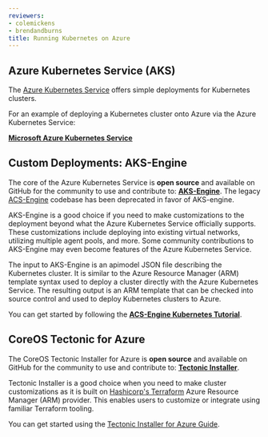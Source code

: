 ```yaml
---
reviewers:
- colemickens
- brendandburns
title: Running Kubernetes on Azure
---
```


## Azure Kubernetes Service (AKS)

The [Azure Kubernetes Service](https://azure.microsoft.com/en-us/services/kubernetes-service/) offers simple
deployments for Kubernetes clusters.

For an example of deploying a Kubernetes cluster onto Azure via the Azure Kubernetes Service:

**[Microsoft Azure Kubernetes Service](https://docs.microsoft.com/en-us/azure/aks/intro-kubernetes)**

## Custom Deployments: AKS-Engine

The core of the Azure Kubernetes Service is **open source** and available on GitHub for the community
to use and contribute to: **[AKS-Engine](https://github.com/Azure/aks-engine)**. The legacy [ACS-Engine](https://github.com/Azure/acs-engine) codebase has been deprecated in favor of AKS-engine.

AKS-Engine is a good choice if you need to make customizations to the deployment beyond what the Azure Kubernetes
Service officially supports. These customizations include deploying into existing virtual networks, utilizing multiple
agent pools, and more. Some community contributions to AKS-Engine may even become features of the Azure Kubernetes Service.

The input to AKS-Engine is an apimodel JSON file describing the Kubernetes cluster. It is similar to the Azure Resource Manager (ARM) template syntax used to deploy a cluster directly with the Azure Kubernetes Service. The resulting output is an ARM template that can be checked into source control and used to deploy Kubernetes clusters to Azure.

You can get started by following the **[ACS-Engine Kubernetes Tutorial](https://github.com/Azure/aks-engine/blob/master/docs/tutorials/README.md)**.

## CoreOS Tectonic for Azure

The CoreOS Tectonic Installer for Azure is **open source** and available on GitHub for the community to use and contribute to: **[Tectonic Installer](https://github.com/coreos/tectonic-installer)**.

Tectonic Installer is a good choice when you need to make cluster customizations as it is built on [Hashicorp's Terraform](https://www.terraform.io/docs/providers/azurerm/) Azure Resource Manager (ARM) provider. This enables users to customize or integrate using familiar Terraform tooling.

You can get started using the [Tectonic Installer for Azure Guide](https://coreos.com/tectonic/docs/latest/install/azure/azure-terraform.html).
